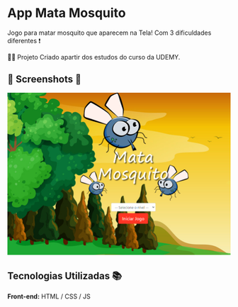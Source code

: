 # App Mata Mosquito
Jogo para matar mosquito que aparecem na Tela! Com 3 dificuldades diferentes ❗️

🧑‍💻 Projeto Criado apartir dos estudos do curso da UDEMY.


## 📸 Screenshots 📸

![App Screenshot](imagens/readme.png)

## Tecnologias Utilizadas 📚

**Front-end:** HTML / CSS / JS



